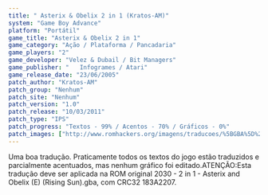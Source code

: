 ```yaml
---
title: " Asterix & Obelix 2 in 1 (Kratos-AM)"
system: "Game Boy Advance"
platform: "Portátil"
game_title: "Asterix & Obelix 2 in 1"
game_category: "Ação / Plataforma / Pancadaria"
game_players: "2"
game_developer: "Velez & Dubail / Bit Managers"
game_publisher: "	Infogrames / Atari"
game_release_date: "23/06/2005"
patch_author: "Kratos-AM"
patch_group: "Nenhum"
patch_site: "Nenhum"
patch_version: "1.0"
patch_release: "10/03/2011"
patch_type: "IPS"
patch_progress: "Textos - 99% / Acentos - 70% / Gráficos - 0%"
patch_images: ["http://www.romhackers.org/imagens/traducoes/%5BGBA%5D%20Asterix%20&%20Obelix%202%20in%201%20-%20Kratos-AM%20-%201.png","http://www.romhackers.org/imagens/traducoes/%5BGBA%5D%20Asterix%20&%20Obelix%202%20in%201%20-%20Kratos-AM%20-%202.png","http://www.romhackers.org/imagens/traducoes/%5BGBA%5D%20Asterix%20&%20Obelix%202%20in%201%20-%20Kratos-AM%20-%203.png"]
---
```

Uma boa tradução. Praticamente todos os textos do jogo estão traduzidos e parcialmente acentuados, mas nenhum gráfico foi editado.ATENÇÃO:Esta tradução deve ser aplicada na ROM original 2030 - 2 in 1 - Asterix and Obelix (E) (Rising Sun).gba, com CRC32 183A2207.